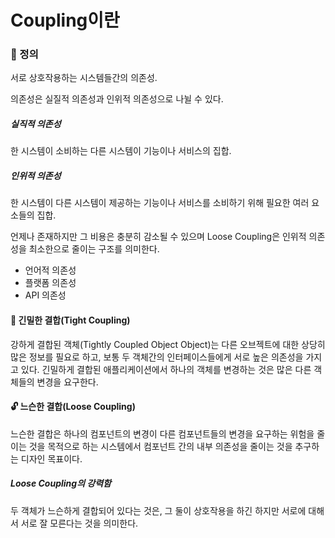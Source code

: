 # Coupling이란



### 📌 정의

서로 상호작용하는 시스템들간의 의존성.

의존성은 실질적 의존성과 인위적 의존성으로 나뉠 수 있다.

##### 실직적 의존성

한 시스템이 소비하는 다른 시스템이 기능이나 서비스의 집합.

##### 인위적 의존성

한 시스템이 다른 시스템이 제공하는 기능이나 서비스를 소비하기 위해 필요한 여러 요소들의 집합.

언제나 존재하지만 그 비용은 충분히 감소될 수 있으며 Loose Coupling은 인위적 의존성을 최소한으로 줄이는 구조를 의미한다.

- 언어적 의존성
- 플랫폼 의존성
- API 의존성



#### 🔗 긴밀한 결합(Tight Coupling)

강하게 결합된 객체(Tightly Coupled Object Object)는 다른 오브젝트에 대한 상당히 많은 정보를 필요로 하고, 보통 두 객체간의 인터페이스들에게 서로 높은 의존성을 가지고 있다. 긴밀하게 결합된 애플리케이션에서 하나의 객체를 변경하는 것은 많은 다른 객체들의 변경을 요구한다.



#### 🔓 느슨한 결합(Loose Coupling)

느슨한 결합은 하나의 컴포넌트의 변경이 다른 컴포넌트들의 변경을 요구하는 위험을 줄이는 것을 목적으로 하는 시스템에서 컴포넌트 간의 내부 의존성을 줄이는 것을 추구하는 디자인 목표이다.

##### Loose Coupling의 강력함

두 객체가 느슨하게 결합되어 있다는 것은, 그 둘이 상호작용을 하긴 하지만 서로에 대해서 서로 잘 모른다는 것을 의미한다.
